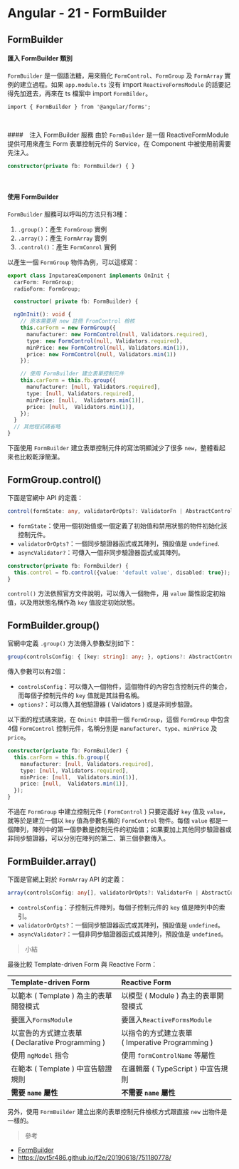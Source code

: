 # Angular - 21 - FormBuilder
## FormBuilder
#### 匯入 FormBuilder 類別
`FormBuilder` 是一個語法糖，用來簡化 `FormControl`、`FormGroup` 及 `FormArray` 實例的建立過程。如果 `app.module.ts` 沒有 import `ReactiveFormsModule` 的話要記得先加進去，再來在 ts 檔案中 import `FormBilder`。
```
import { FormBuilder } from '@angular/forms';
```
<br/>

####　注入 FormBuilder 服務
由於 `FormBuilder` 是一個 ReactiveFormModule 提供可用來產生 Form 表單控制元件的 Service，在 Component 中被使用前需要先注入。
```ts
constructor(private fb: FormBuilder) { }
```
<br/>

#### 使用 FormBuilder
`FormBuilder` 服務可以呼叫的方法只有3種：
  1. `.group()`：產生 `FormGroup` 實例
  2. `.array()`：產生 `FormArray` 實例
  3. `.control()`：產生 `FormConrol` 實例

以產生一個 `FormGroup` 物件為例，可以這樣寫：
```ts
export class InputareaComponent implements OnInit {
  carForm: FormGroup;
  radioForm: FormGroup;

  constructor( private fb: FormBuilder) {

  ngOnInit(): void {
    // 原本需要用 new 註冊 FromControl 檢核
    this.carForm = new FormGroup({
      manufacturer: new FormControl(null, Validators.required),
      type: new FormControl(null, Validators.required),
      minPrice: new FormControl(null, Validators.min(1)),
      price: new FormControl(null, Validators.min(1))
    });

    // 使用 FormBuilder 建立表單控制元件
    this.carForm = this.fb.group({
      manufacturer: [null, Validators.required],
      type: [null, Validators.required],
      minPrice: [null,  Validators.min(1)],
      price: [null,  Validators.min(1)],
    });
  }
  // 其他程式碼省略
}
```
下面使用 `FormBuilder` 建立表單控制元件的寫法明顯減少了很多 `new`，整體看起來也比較乾淨簡潔。
<br/>

## FormGroup.control()
下面是官網中 API 的定義：
```ts
control(formState: any, validatorOrOpts?: ValidatorFn | AbstractControlOptions | ValidatorFn[], asyncValidator?: AsyncValidatorFn | AsyncValidatorFn[]): FormControl
```
* `formState`：使用一個初始值或一個定義了初始值和禁用狀態的物件初始化該控制元件。
* `validatorOrOpts?`：一個同步驗證器函式或其陣列，預設值是 `undefined`.
* `asyncValidator?`：可傳入一個非同步驗證器函式或其陣列。
```ts
constructor(private fb: FormBuilder) {
  this.control = fb.control({value: 'default value', disabled: true});
}
```
`control()` 方法依照官方文件說明，可以傳入一個物件，用 `value` 屬性設定初始值，以及用狀態名稱作為 `key` 值設定初始狀態。
<br/>

## FormBuilder.group()
官網中定義 `.group()` 方法傳入參數型別如下：
```ts
group(controlsConfig: { [key: string]: any; }, options?: AbstractControlOptions): FormGroup
```
傳入參數可以有2個：
* `controlsConfig`：可以傳入一個物件，這個物件的內容包含控制元件的集合，而每個子控制元件的 `key` 值就是其註冊名稱。
* `options?`：可以傳入其他驗證器 ( Validators ) 或是非同步驗證。

以下面的程式碼來說，在 `Oninit` 中註冊一個 `FormGroup`，這個 `FormGroup` 中包含4個 `FormControl` 控制元件，名稱分別是 `manufacturer`、`type`、`minPrice` 及 `price`。
```ts
constructor(private fb: FormBuilder) {
  this.carForm = this.fb.group({
    manufacturer: [null, Validators.required],
    type: [null, Validators.required],
    minPrice: [null,  Validators.min(1)],
    price: [null,  Validators.min(1)],
  });
}
```
不過在 `FormGroup` 中建立控制元件 ( `FormControl` ) 只要定義好 `key` 值及 `value`，就等於是建立一個以 `key` 值為參數名稱的 `FormControl` 物件。每個 `value` 都是一個陣列，陣列中的第一個參數是控制元件的初始值；如果要加上其他同步驗證器或非同步驗證器，可以分別在陣列的第二、第三個參數傳入。
<br/>

## FormBuilder.array()
下面是官網上對於 `FormArray` API 的定義：
```ts
array(controlsConfig: any[], validatorOrOpts?: ValidatorFn | AbstractControlOptions | ValidatorFn[], asyncValidator?: AsyncValidatorFn | AsyncValidatorFn[]): FormArray
```
* `controlsConfig`：子控制元件陣列，每個子控制元件的 `key` 值是陣列中的索引。
* `validatorOrOpts?`：一個同步驗證器函式或其陣列，預設值是 `undefined`。
* `asyncValidator?`：一個非同步驗證器函式或其陣列，預設值是 `undefined`。

> 小結

最後比較 Template-driven Form 與 Reactive Form：

**Template-driven Form** | **Reactive Form**
:---|:---
以範本 ( Template ) 為主的表單開發模式 | 以模型 ( Module ) 為主的表單開發模式
要匯入`FormsModule`| 要匯入`ReactiveFormsModule`
以宣告的方式建立表單<br/>( Declarative Programming ) | 以指令的方式建立表單<br/>( Imperative Programming )
使用 `ngModel` 指令 | 使用 `formControlName` 等屬性
在範本 ( Template ) 中宣告驗證規則 | 在邏輯層 ( TypeScript ) 中宣告規則
**需要 `name` 屬性** | **不需要 `name` 屬性**

另外，使用 `FormBuilder` 建立出來的表單控制元件檢核方式跟直接 `new` 出物件是一樣的。

> 參考
* [FormBuilder](https://angular.tw/api/forms/FormBuilder)
* https://pvt5r486.github.io/f2e/20190618/751180778/